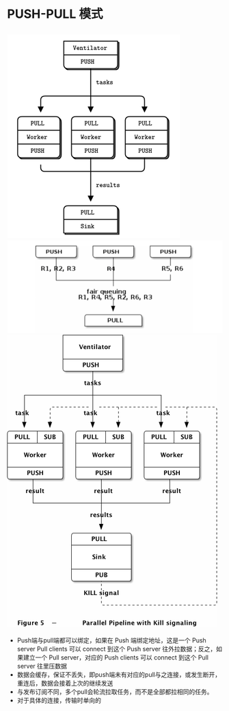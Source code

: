 # PUSH-PULL 模式

![push-pull](./push_pull.png)  
![push-pull2](./push_pull2.png)  
![pub_push](./pub-push.png)
---

* Push端与pull端都可以绑定，如果在 Push 端绑定地址，这是一个 Push server Pull clients 可以 connect 到这个 Push server 往外拉数据；反之，如果建立一个 Pull server，对应的 Push clients 可以 connect 到这个 Pull server 往里压数据
* 数据会缓存，保证不丢失，即push端未有对应的pull与之连接，或发生断开，重连后，数据会接着上次的继续发送
* 与发布订阅不同，多个pull会轮流拉取任务，而不是全部都拉相同的任务。
* 对于具体的连接，传输时单向的